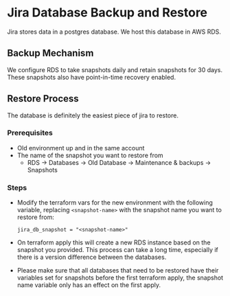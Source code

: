 # Jira Database Backup and Restore

Jira stores data in a postgres database. We host this database in AWS RDS.

## Backup Mechanism

We configure RDS to take snapshots daily and retain snapshots for 30 days. These snapshots also have point-in-time recovery enabled.

## Restore Process

The database is definitely the easiest piece of jira to restore.

### Prerequisites

- Old environment up and in the same account
- The name of the snapshot you want to restore from
  - RDS -> Databases -> Old Database -> Maintenance & backups -> Snapshots

### Steps

- Modify the terraform vars for the new environment with the following variable, replacing `<snapshot-name>` with the snapshot name you want to restore from:

  ```hcl
  jira_db_snapshot = "<snapshot-name>"
  ```

- On terraform apply this will create a new RDS instance based on the snapshot you provided. This process can take a long time, especially if there is a version difference between the databases.
- Please make sure that all databases that need to be restored have their variables set for snapshots before the first terraform apply, the snapshot name variable only has an effect on the first apply.
